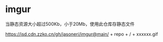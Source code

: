 # imgur
当静态资源大小超过500Kb，小于20Mb，使用此仓库存静态文件

https://jsd.cdn.zzko.cn/gh/jasoneri/imgur@main/ + repo + / + xxxxxx.gif
